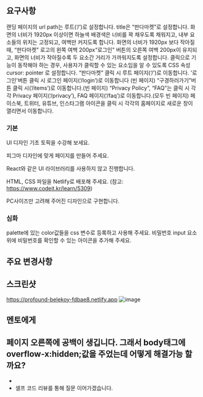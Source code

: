 ## 요구사항

랜딩 페이지의 url path는 루트(‘/’)로 설정합니다.
title은 “판다마켓”로 설정합니다.
화면의 너비가 1920px 이상이면 하늘색 배경색은 너비를 꽉 채우도록 채워지고, 내부 요소들의 위치는 고정되고, 여백만 커지도록 합니다.
화면의 너비가 1920px 보다 작아질 때, “판다마켓” 로고의 왼쪽 여백 200px“로그인" 버튼의 오른쪽 여백 200px이 유지되고, 화면의 너비가 작아질수록 두 요소간 거리가 가까워지도록 설정합니다.
클릭으로 기능이 동작해야 하는 경우, 사용자가 클릭할 수 있는 요소임을 알 수 있도록 CSS 속성 cursor: pointer 로 설정합니다.
“판다마켓” 클릭 시 루트 페이지(‘/’)로 이동합니다.
'로그인'버튼 클릭 시 로그인 페이지(‘/login’)로 이동합니다 (빈 페이지)
“구경하러가기”버튼 클릭 시(’/items’)로 이동합니다.(빈 페이지)
“Privacy Policy”, “FAQ”는 클릭 시 각각 Privacy 페이지(‘/privacy’), FAQ 페이지(‘/faq’)로 이동합니다.(모두 빈 페이지)
페이스북, 트위터, 유튜브, 인스타그램 아이콘을 클릭 시 각각의 홈페이지로 새로운 창이 열리면서 이동합니다.

### 기본
UI 디자인 기초 토픽을 수강해 보세요.

피그마 디자인에 맞게 페이지를 만들어 주세요.

React와 같은 UI 라이브러리를 사용하지 않고 진행합니다.

HTML, CSS 파일을 Netlify로 배포해 주세요. (참고: https://www.codeit.kr/learn/5309)

PC사이즈만 고려해 주어진 디자인으로 구현합니다.

### 심화
palette에 있는 color값들을 css 변수로 등록하고 사용해 주세요.
비밀번호 input 요소 위에 비밀번호를 확인할 수 있는 아이콘을 추가해 주세요.

## 주요 변경사항


## 스크린샷
https://profound-belekoy-fdbae8.netlify.app
![image](이미지url)

## 멘토에게
페이지 오른쪽에 공백이 생깁니다. 그래서 body태그에 overflow-x:hidden;값을 주었는데 어떻게 해결가능 할까요?
-
-
- 셀프 코드 리뷰를 통해 질문 이어가겠습니다.
